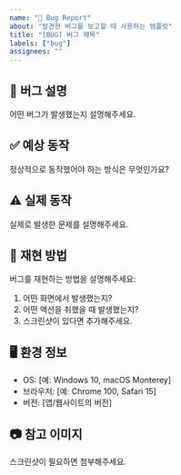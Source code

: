 ```yaml
---
name: "🐞 Bug Report"
about: "발견한 버그를 보고할 때 사용하는 템플릿"
title: "[BUG] 버그 제목"
labels: ["bug"]
assignees: ""
---
```


## 🐞 버그 설명
어떤 버그가 발생했는지 설명해주세요.

## ✅ 예상 동작
정상적으로 동작했어야 하는 방식은 무엇인가요?

## ⚠ 실제 동작
실제로 발생한 문제를 설명해주세요.

## 🔁 재현 방법
버그를 재현하는 방법을 설명해주세요:
1. 어떤 화면에서 발생했는지?
2. 어떤 액션을 취했을 때 발생했는지?
3. 스크린샷이 있다면 추가해주세요.

## 🖥 환경 정보
- OS: [예: Windows 10, macOS Monterey]
- 브라우저: [예: Chrome 100, Safari 15]
- 버전: [앱/웹사이트의 버전]

## 📷 참고 이미지
스크린샷이 필요하면 첨부해주세요.
